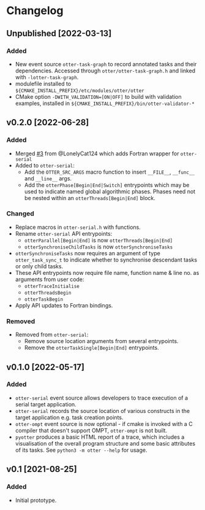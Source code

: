 # Changelog

<!-- ## Unpublished -->

<!-- ### Added
- Nothing

### Changed
- Nothing

### Deprecated
- Nothing

### Removed
- Nothing

### Fixed
- Nothing -->

## Unpublished [2022-03-13]

### Added
- New event source `otter-task-graph` to record annotated tasks and their dependencies. Accessed through `otter/otter-task-graph.h` and linked with `-lotter-task-graph`.
- modulefile installed to `${CMAKE_INSTALL_PREFIX}/etc/modules/otter/otter`
- CMake option `-DWITH_VALIDATION=[ON|OFF]` to build with validation examples, installed in `${CMAKE_INSTALL_PREFIX}/bin/otter-validator-*`

## v0.2.0 [2022-06-28]

### Added

- Merged [#3](https://github.com/Otter-Taskification/otter/pull/3) from @LonelyCat124 which adds Fortran wrapper for `otter-serial`
- Added to `otter-serial`:
  - Add the `OTTER_SRC_ARGS` macro function to insert `__FILE__`, `__func__` and `__line__` args.
  - Add the `otterPhase[Begin|End|Switch]` entrypoints which may be used to indicate named global algorithmic phases. Phases need not be nested within an `otterThreads[Begin|End]` block.

### Changed

- Replace macros in `otter-serial.h` with functions.
- Rename `otter-serial` API entrypoints:
  - `otterParallel[Begin|End]` is now `otterThreads[Begin|End]`
  - `otterSynchroniseChildTasks` is now `otterSynchroniseTasks`
- `otterSynchroniseTasks` now requires an argument of type `otter_task_sync_t` to indicate whether to synchronise descendant tasks or only child tasks.
- These API entrypoints now require file name, function name & line no. as arguments from user code:
  - `otterTraceInitialise`
  - `otterThreadsBegin`
  - `otterTaskBegin`
- Apply API updates to Fortran bindings.

### Removed

- Removed from `otter-serial`:
    - Remove source location arguments from several entrypoints.
    - Remove the `otterTaskSingle[Begin|End]` entrypoints.
  
## v0.1.0 [2022-05-17]

### Added
- `otter-serial` event source allows developers to trace execution of a serial target application.
- `otter-serial` records the source location of various constructs in the target application e.g. task creation points.
- `otter-ompt` event source is now optional - if cmake is invoked with a C compiler that doesn't support OMPT, `otter-ompt` is not built.
- `pyotter` produces a basic HTML report of a trace, which includes a visualisation of the overall program structure and some basic attributes of its tasks. See `python3 -m otter --help` for usage.

## v0.1 [2021-08-25]

### Added
- Initial prototype.
